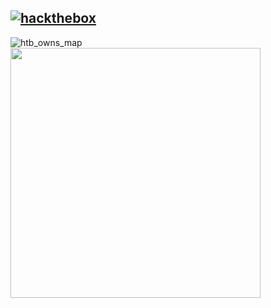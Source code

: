 [![hackthebox](https://user-images.githubusercontent.com/70972101/200095159-468e6194-1caa-4236-9614-551ceb970357.svg "htb_profile")](https://app.hackthebox.com/profile/1190029 "hackthebox_profile")
-------------------------
![htb_owns_map](https://github.com/IrishMaestro/irishmaestro/assets/70972101/418d154b-818d-4f5e-980f-24d03c1df014)
<img src="https://github.com/IrishMaestro/irishmaestro/assets/70972101/055f5226-af44-45bd-a683-ec791207071d" width="400" />




<!-- [![hackerone_logo_white](https://user-images.githubusercontent.com/70972101/232349059-b82a5952-96ac-43a4-87f4-06485dea3505.png "h1_profile")](https://hackerone.com/irishmaestro?type=user) -->

